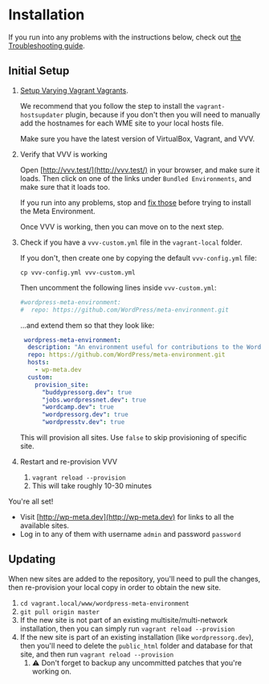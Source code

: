 # Installation

If you run into any problems with the instructions below, check out [the Troubleshooting guide](./troubleshooting.md).


## Initial Setup

1. [Setup Varying Vagrant Vagrants](https://varyingvagrantvagrants.org/docs/en-US/installation/).

	We recommend that you follow the step to install the `vagrant-hostsupdater` plugin, because if you don't then
	you will need to manually add the hostnames for each WME site to your local hosts file.

	Make sure you have the latest version of VirtualBox, Vagrant, and VVV.

1. Verify that VVV is working

	Open [http://vvv.test/](http://vvv.test/) in your browser, and make sure it loads. Then click on one of the links under `Bundled Environments`, and make sure that it loads too.

	If you run into any problems, stop and [fix those](https://varyingvagrantvagrants.org/docs/en-US/troubleshooting/) before trying to install the Meta Environment.

	Once VVV is working, then you can move on to the next step.

1. Check if you have a `vvv-custom.yml` file in the `vagrant-local` folder.

	If you don't, then create one by copying the default `vvv-config.yml` file:

	`cp vvv-config.yml vvv-custom.yml`

	Then uncomment the following lines inside `vvv-custom.yml`:

	```yml
	#wordpress-meta-environment:
	#  repo: https://github.com/WordPress/meta-environment.git
	```

	...and extend them so that they look like:

	```yml
	 wordpress-meta-environment:
      description: "An environment useful for contributions to the WordPress meta team."
      repo: https://github.com/WordPress/meta-environment.git
      hosts:
        - wp-meta.dev
      custom:
        provision_site:
          "buddypressorg.dev": true
          "jobs.wordpressnet.dev": true
          "wordcamp.dev": true
          "wordpressorg.dev": true
          "wordpresstv.dev": true
	```
	
	This will provision all sites. Use `false` to skip provisioning of specific site.

1. Restart and re-provision VVV
	1. `vagrant reload --provision`
	1. This will take roughly 10-30 minutes


You're all set!

* Visit [http://wp-meta.dev](http://wp-meta.dev) for links to all the available sites.
* Log in to any of them with username `admin` and password `password`


## Updating

When new sites are added to the repository, you'll need to pull the changes, then re-provision your local copy in
order to obtain the new site.

1. `cd vagrant.local/www/wordpress-meta-environment`
1. `git pull origin master`
1. If the new site is not part of an existing multisite/multi-network installation, then you can simply run
`vagrant reload --provision`
1. If the new site is part of an existing installation (like `wordpressorg.dev`),
then you'll need to delete the `public_html` folder and database for that site, and then run
`vagrant reload --provision`
	1. ⚠️ Don't forget to backup any uncommitted patches that you're working on.

